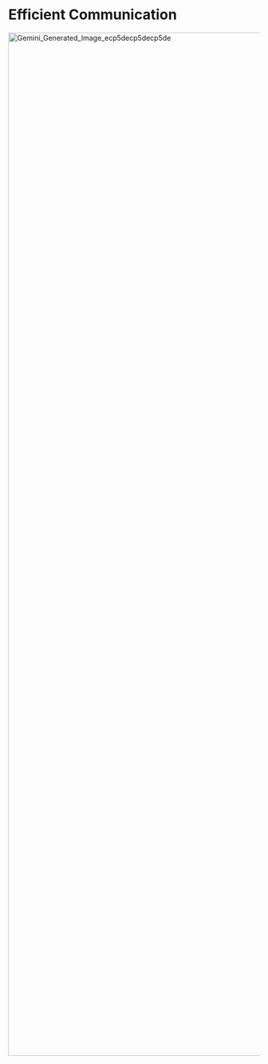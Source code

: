 # Efficient Communication
<img width="2048" height="2048" alt="Gemini_Generated_Image_ecp5decp5decp5de" src="https://github.com/user-attachments/assets/7022f202-9893-48a7-9764-f9dee6a3de9d" />


